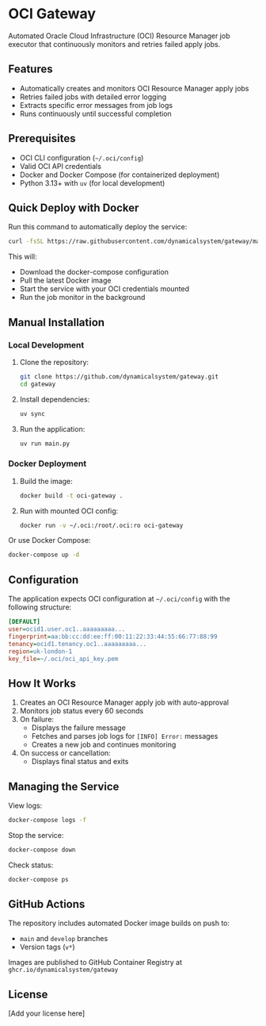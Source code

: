 # OCI Gateway

Automated Oracle Cloud Infrastructure (OCI) Resource Manager job executor that continuously monitors and retries failed apply jobs.

## Features

- Automatically creates and monitors OCI Resource Manager apply jobs
- Retries failed jobs with detailed error logging
- Extracts specific error messages from job logs
- Runs continuously until successful completion

## Prerequisites

- OCI CLI configuration (`~/.oci/config`)
- Valid OCI API credentials
- Docker and Docker Compose (for containerized deployment)
- Python 3.13+ with `uv` (for local development)

## Quick Deploy with Docker

Run this command to automatically deploy the service:

```bash
curl -fsSL https://raw.githubusercontent.com/dynamicalsystem/gateway/main/deploy.sh | bash
```

This will:
- Download the docker-compose configuration
- Pull the latest Docker image
- Start the service with your OCI credentials mounted
- Run the job monitor in the background

## Manual Installation

### Local Development

1. Clone the repository:
   ```bash
   git clone https://github.com/dynamicalsystem/gateway.git
   cd gateway
   ```

2. Install dependencies:
   ```bash
   uv sync
   ```

3. Run the application:
   ```bash
   uv run main.py
   ```

### Docker Deployment

1. Build the image:
   ```bash
   docker build -t oci-gateway .
   ```

2. Run with mounted OCI config:
   ```bash
   docker run -v ~/.oci:/root/.oci:ro oci-gateway
   ```

Or use Docker Compose:
```bash
docker-compose up -d
```

## Configuration

The application expects OCI configuration at `~/.oci/config` with the following structure:

```ini
[DEFAULT]
user=ocid1.user.oc1..aaaaaaaaa...
fingerprint=aa:bb:cc:dd:ee:ff:00:11:22:33:44:55:66:77:88:99
tenancy=ocid1.tenancy.oc1..aaaaaaaaa...
region=uk-london-1
key_file=~/.oci/oci_api_key.pem
```

## How It Works

1. Creates an OCI Resource Manager apply job with auto-approval
2. Monitors job status every 60 seconds
3. On failure:
   - Displays the failure message
   - Fetches and parses job logs for `[INFO] Error:` messages
   - Creates a new job and continues monitoring
4. On success or cancellation:
   - Displays final status and exits

## Managing the Service

View logs:
```bash
docker-compose logs -f
```

Stop the service:
```bash
docker-compose down
```

Check status:
```bash
docker-compose ps
```

## GitHub Actions

The repository includes automated Docker image builds on push to:
- `main` and `develop` branches
- Version tags (`v*`)

Images are published to GitHub Container Registry at `ghcr.io/dynamicalsystem/gateway`

## License

[Add your license here]